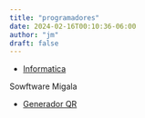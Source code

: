 ```yaml
---
title: "programadores"
date: 2024-02-16T00:10:36-06:00
author: "jm"
draft: false
---
```


- [Informatica](/page/informatica)


Sowftware Migala

- [Generador QR](/page/generador-qr)